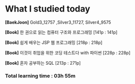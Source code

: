 <h1>What I studied today</h1>

<strong>[BaekJoon]</strong> Gold3_12757 ,Silver3_11727, Silver4_9575

<strong>[Book]</strong> 한 권으로 읽는 컴퓨터 구조와 프로그래밍 [141p : 141p]

<strong>[Book]</strong> 쉽게 배우는 JSP 웹 프로그래밍 [218p : 218p]

<strong>[Book]</strong> 이것이 취업을 위한 코딩 테스트다 with 파이썬 [228p : 228p]

<strong>[Book]</strong> 혼자 공부하는 SQL [213p : 271p]

<h3>Total learning time : 03h 55m</h3>